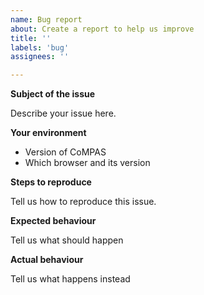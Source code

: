 ```yaml
---
name: Bug report
about: Create a report to help us improve
title: ''
labels: 'bug'
assignees: ''

---
```


**Subject of the issue**

Describe your issue here.

**Your environment**

* Version of CoMPAS
* Which browser and its version

**Steps to reproduce**

Tell us how to reproduce this issue.

**Expected behaviour**

Tell us what should happen

**Actual behaviour**

Tell us what happens instead